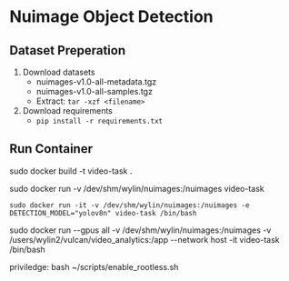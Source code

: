 # Nuimage Object Detection
## Dataset Preperation
1. Download datasets
    - nuimages-v1.0-all-metadata.tgz  
    - nuimages-v1.0-all-samples.tgz 
    - Extract: ```tar -xzf <filename>```
2. Download requirements
    - ```pip install -r requirements.txt```


## Run Container
sudo docker build -t video-task . 

sudo docker run -v /dev/shm/wylin/nuimages:/nuimages video-task
```
sudo docker run -it -v /dev/shm/wylin/nuimages:/nuimages -e DETECTION_MODEL="yolov8n" video-task /bin/bash
```

sudo docker run --gpus all -v /dev/shm/wylin/nuimages:/nuimages -v /users/wylin2/vulcan/video_analytics:/app --network host  -it video-task /bin/bash

priviledge: 
bash ~/scripts/enable_rootless.sh 